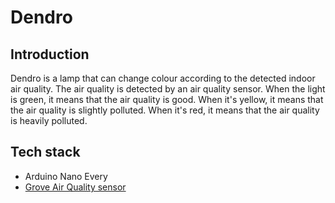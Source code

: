 # Dendro

## Introduction
Dendro is a lamp that can change colour according to the detected indoor air quality. The air quality is detected by an air quality sensor.
When the light is green, it means that the air quality is good. When it's yellow, it means that the air quality is slightly polluted. When it's red, it means that the air quality is heavily polluted.

## Tech stack
- Arduino Nano Every
- [Grove Air Quality sensor](https://wiki.seeedstudio.com/Grove-Air_Quality_Sensor_v1.3/)

